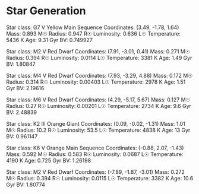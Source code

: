 # Star Generation

Star class: G7 V Yellow Main Sequence
Coordinates: (3.49, -1.78, 1.64)
Mass: 0.893 M☉
Radius: 0.947 R☉
Luminosity: 0.636 L☉
Temperature: 5436 K
Age: 9.31 Gyr
BV: 0.749927

Star class: M2 V Red Dwarf
Coordinates: (7.91, -3.01, 0.41)
Mass: 0.271 M☉
Radius: 0.394 R☉
Luminosity: 0.0114 L☉
Temperature: 3381 K
Age: 1.49 Gyr
BV: 1.80847

Star class: M4 V Red Dwarf
Coordinates: (7.93, -3.29, 4.88)
Mass: 0.172 M☉
Radius: 0.314 R☉
Luminosity: 0.00403 L☉
Temperature: 2978 K
Age: 1.51 Gyr
BV: 2.19616

Star class: M6 V Red Dwarf
Coordinates: (4.29, -5.17, 5.67)
Mass: 0.127 M☉
Radius: 0.27 R☉
Luminosity: 0.00201 L☉
Temperature: 2734 K
Age: 9.6 Gyr
BV: 2.48839

Star class: K2 III Orange Giant
Coordinates: (0.09, -0.02, -1.31)
Mass: 1.01 M☉
Radius: 10.2 R☉
Luminosity: 53.5 L☉
Temperature: 4838 K
Age: 13 Gyr
BV: 0.961147

Star class: K6 V Orange Main Sequence
Coordinates: (-0.88, 2.07, -1.43)
Mass: 0.592 M☉
Radius: 0.583 R☉
Luminosity: 0.0687 L☉
Temperature: 4190 K
Age: 0.725 Gyr
BV: 1.26198

Star class: M2 V Red Dwarf
Coordinates: (-7.89, -1.87, -3.01)
Mass: 0.272 M☉
Radius: 0.394 R☉
Luminosity: 0.0115 L☉
Temperature: 3382 K
Age: 10.6 Gyr
BV: 1.80774
